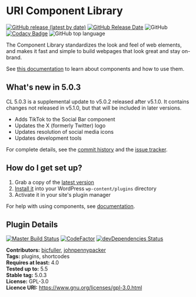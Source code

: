 # URI Component Library

[![GitHub release (latest by date)](https://img.shields.io/github/v/release/uriweb/uri-component-library)](https://github.com/uriweb/uri-component-library/releases/latest)
[![GitHub Release Date](https://img.shields.io/github/release-date/uriweb/uri-component-library)](https://github.com/uriweb/uri-component-library/releases/latest)
![GitHub](https://img.shields.io/github/license/uriweb/uri-component-library)
[![Codacy Badge](https://img.shields.io/codacy/grade/043fca0aa28b4b2db799d5daacf2d27d/master)](https://www.codacy.com/app/uriweb/uri-component-library?utm_source=github.com&amp;utm_medium=referral&amp;utm_content=uriweb/uri-component-library&amp;utm_campaign=Badge_Grade)
![GitHub top language](https://img.shields.io/github/languages/top/uriweb/uri-component-library?color=violet&branch=master)

The Component Library standardizes the look and feel of web elements, and makes it fast and simple to build webpages that look great and stay on-brand.

See [this documentation](https://www.uri.edu/wordpress/components/) to learn about components and how to use them.

## What's new in 5.0.3

CL 5.0.3 is a supplemental update to v5.0.2 released after v5.1.0.  It contains changes not released in v5.1.0, but that will be included in later versions.

* Adds TikTok to the Social Bar component
* Updates the X (formerly Twitter) logo
* Updates resolution of social media icons
* Updates development tools

For complete details, see the [commit history](https://github.com/uriweb/uri-component-library/pull/229/commits) and the [issue tracker](https://github.com/uriweb/uri-component-library/issues).

## How do I get set up?

1. Grab a copy of the [latest version](https://github.com/uriweb/uri-component-library/releases/latest)
2. [Install it](https://wordpress.org/support/article/managing-plugins/#installing-plugins) into your WordPress `wp-content/plugins` directory
3. Activate it in your site's plugin manager

For help with using components, see [documentation](https://www.uri.edu/wordpress/components/).

## Plugin Details

[![Master Build Status](https://travis-ci.com/uriweb/uri-component-library.svg?branch=master "Master build status")](https://travis-ci.com/uriweb/uri-component-library)
[![CodeFactor](https://www.codefactor.io/repository/github/uriweb/uri-component-library/badge/master)](https://www.codefactor.io/repository/github/uriweb/uri-component-library/overview/master)
[![devDependencies Status](https://david-dm.org/uriweb/uri-component-library/dev-status.svg)](https://david-dm.org/uriweb/uri-component-library?type=dev)

__Contributors:__ [bjcfuller](https://github.com/bjcfuller), [johnpennypacker](https://github.com/johnpennypacker)  
__Tags:__ plugins, shortcodes  
__Requires at least:__ 4.0  
__Tested up to:__ 5.5  
__Stable tag:__ 5.0.3  
__License:__ GPL-3.0  
__Licence URI:__ https://www.gnu.org/licenses/gpl-3.0.html
